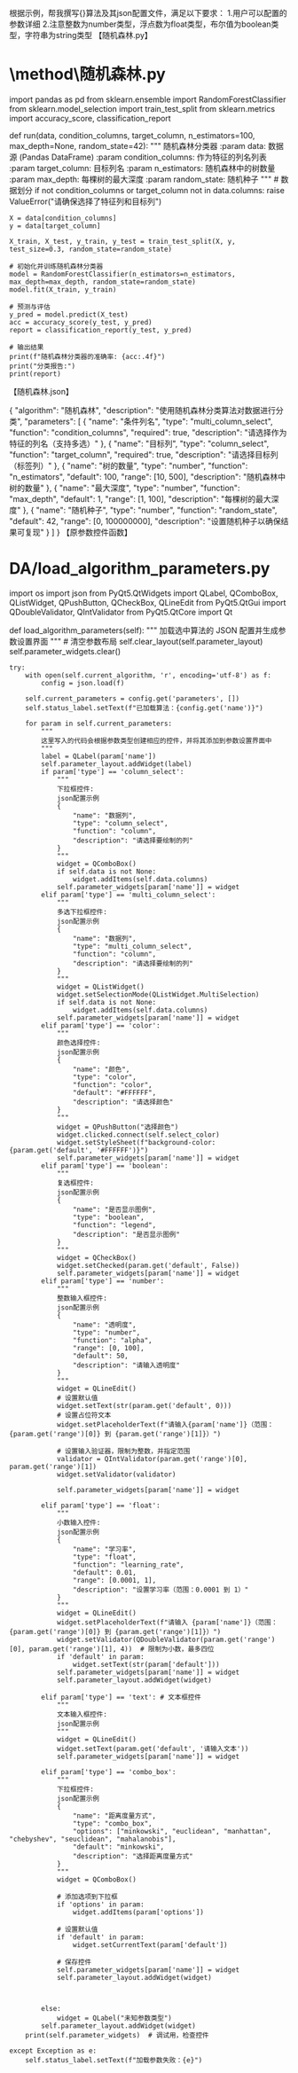 根据示例，帮我撰写{}算法及其json配置文件，满足以下要求：
1.用户可以配置的参数详细
2.注意整数为number类型，浮点数为float类型，布尔值为boolean类型，字符串为string类型
【随机森林.py】
# \method\随机森林.py
import pandas as pd
from sklearn.ensemble import RandomForestClassifier
from sklearn.model_selection import train_test_split
from sklearn.metrics import accuracy_score, classification_report

def run(data, condition_columns, target_column, n_estimators=100, max_depth=None, random_state=42):
    """
    随机森林分类器
    :param data: 数据源 (Pandas DataFrame)
    :param condition_columns: 作为特征的列名列表
    :param target_column: 目标列名
    :param n_estimators: 随机森林中的树数量
    :param max_depth: 每棵树的最大深度
    :param random_state: 随机种子
    """
    # 数据划分
    if not condition_columns or target_column not in data.columns:
        raise ValueError("请确保选择了特征列和目标列")
    
    X = data[condition_columns]
    y = data[target_column]
    
    X_train, X_test, y_train, y_test = train_test_split(X, y, test_size=0.3, random_state=random_state)
    
    # 初始化并训练随机森林分类器
    model = RandomForestClassifier(n_estimators=n_estimators, max_depth=max_depth, random_state=random_state)
    model.fit(X_train, y_train)
    
    # 预测与评估
    y_pred = model.predict(X_test)
    acc = accuracy_score(y_test, y_pred)
    report = classification_report(y_test, y_pred)
    
    # 输出结果
    print(f"随机森林分类器的准确率: {acc:.4f}")
    print("分类报告:")
    print(report)
【随机森林.json】

{
  "algorithm": "随机森林",
  "description": "使用随机森林分类算法对数据进行分类",
  "parameters": [
    {
      "name": "条件列名",
      "type": "multi_column_select",
      "function": "condition_columns",
      "required": true,
      "description": "请选择作为特征的列名（支持多选）"
    },
    {
      "name": "目标列",
      "type": "column_select",
      "function": "target_column",
      "required": true,
      "description": "请选择目标列（标签列）"
    },
    {
      "name": "树的数量",
      "type": "number",
      "function": "n_estimators",
      "default": 100,
      "range": [10, 500],
      "description": "随机森林中树的数量"
    },
    {
      "name": "最大深度",
      "type": "number",
      "function": "max_depth",
      "default": 1,
      "range": [1, 100],
      "description": "每棵树的最大深度"
    },
    {
      "name": "随机种子",
      "type": "number",
      "function": "random_state",
      "default": 42,
      "range": [0, 100000000],
      "description": "设置随机种子以确保结果可复现"
    }
  ]
}
【原参数控件函数】
# DA/load_algorithm_parameters.py

import os
import json
from PyQt5.QtWidgets import QLabel, QComboBox, QListWidget, QPushButton, QCheckBox, QLineEdit
from PyQt5.QtGui import QDoubleValidator, QIntValidator
from PyQt5.QtCore import Qt

def load_algorithm_parameters(self):
    """
    加载选中算法的 JSON 配置并生成参数设置界面
    """
    # 清空参数布局
    self.clear_layout(self.parameter_layout)
    self.parameter_widgets.clear()

    try:
        with open(self.current_algorithm, 'r', encoding='utf-8') as f:
            config = json.load(f)

        self.current_parameters = config.get('parameters', [])
        self.status_label.setText(f"已加载算法：{config.get('name')}")

        for param in self.current_parameters:
            """
            这里写入的代码会根据参数类型创建相应的控件，并将其添加到参数设置界面中
            """
            label = QLabel(param['name'])
            self.parameter_layout.addWidget(label)
            if param['type'] == 'column_select':
                """
                下拉框控件:
                json配置示例
                {
                    "name": "数据列",
                    "type": "column_select",
                    "function": "column",
                    "description": "请选择要绘制的列"
                }
                """
                widget = QComboBox()
                if self.data is not None:
                    widget.addItems(self.data.columns)
                self.parameter_widgets[param['name']] = widget                    
            elif param['type'] == 'multi_column_select':
                """
                多选下拉框控件:
                json配置示例
                {
                    "name": "数据列",
                    "type": "multi_column_select",
                    "function": "column",
                    "description": "请选择要绘制的列"
                }
                """
                widget = QListWidget()
                widget.setSelectionMode(QListWidget.MultiSelection)
                if self.data is not None:
                    widget.addItems(self.data.columns)
                self.parameter_widgets[param['name']] = widget
            elif param['type'] == 'color':
                """
                颜色选择控件:
                json配置示例
                {
                    "name": "颜色",
                    "type": "color",
                    "function": "color",
                    "default": "#FFFFFF",
                    "description": "请选择颜色"
                }
                """
                widget = QPushButton("选择颜色")
                widget.clicked.connect(self.select_color)
                widget.setStyleSheet(f"background-color: {param.get('default', '#FFFFFF')}")
                self.parameter_widgets[param['name']] = widget
            elif param['type'] == 'boolean':
                """
                复选框控件:
                json配置示例
                {
                    "name": "是否显示图例",
                    "type": "boolean",
                    "function": "legend",
                    "description": "是否显示图例"
                }
                """
                widget = QCheckBox()
                widget.setChecked(param.get('default', False))
                self.parameter_widgets[param['name']] = widget
            elif param['type'] == 'number':
                """
                整数输入框控件:
                json配置示例
                {
                    "name": "透明度",
                    "type": "number",
                    "function": "alpha",
                    "range": [0, 100],
                    "default": 50,
                    "description": "请输入透明度"
                }
                """
                widget = QLineEdit()
                # 设置默认值
                widget.setText(str(param.get('default', 0)))
                # 设置占位符文本
                widget.setPlaceholderText(f"请输入{param['name']}（范围：{param.get('range')[0]} 到 {param.get('range')[1]}）")
                
                # 设置输入验证器，限制为整数，并指定范围
                validator = QIntValidator(param.get('range')[0], param.get('range')[1])
                widget.setValidator(validator)
                
                self.parameter_widgets[param['name']] = widget

            elif param['type'] == 'float':
                """
                小数输入控件:
                json配置示例
                {
                    "name": "学习率",
                    "type": "float",
                    "function": "learning_rate",
                    "default": 0.01,
                    "range": [0.0001, 1],
                    "description": "设置学习率（范围：0.0001 到 1）"
                }
                """
                widget = QLineEdit()
                widget.setPlaceholderText(f"请输入 {param['name']}（范围：{param.get('range')[0]} 到 {param.get('range')[1]}）")
                widget.setValidator(QDoubleValidator(param.get('range')[0], param.get('range')[1], 4))  # 限制为小数，最多四位
                if 'default' in param:
                    widget.setText(str(param['default']))
                self.parameter_widgets[param['name']] = widget
                self.parameter_layout.addWidget(widget)

            elif param['type'] == 'text': # 文本框控件
                """
                文本输入框控件:
                json配置示例
                """
                widget = QLineEdit()
                widget.setText(param.get('default', '请输入文本'))
                self.parameter_widgets[param['name']] = widget         

            elif param['type'] == 'combo_box':
                """
                下拉框控件:
                json配置示例
                {
                    "name": "距离度量方式",
                    "type": "combo_box",
                    "options": ["minkowski", "euclidean", "manhattan", "chebyshev", "seuclidean", "mahalanobis"],
                    "default": "minkowski",
                    "description": "选择距离度量方式"
                }
                """
                widget = QComboBox()
                
                # 添加选项到下拉框
                if 'options' in param:
                    widget.addItems(param['options'])
                
                # 设置默认值
                if 'default' in param:
                    widget.setCurrentText(param['default'])
                
                # 保存控件
                self.parameter_widgets[param['name']] = widget
                self.parameter_layout.addWidget(widget)
       
        
            
            else:
                widget = QLabel("未知参数类型")
            self.parameter_layout.addWidget(widget)
        print(self.parameter_widgets)  # 调试用，检查控件

    except Exception as e:
        self.status_label.setText(f"加载参数失败：{e}")
